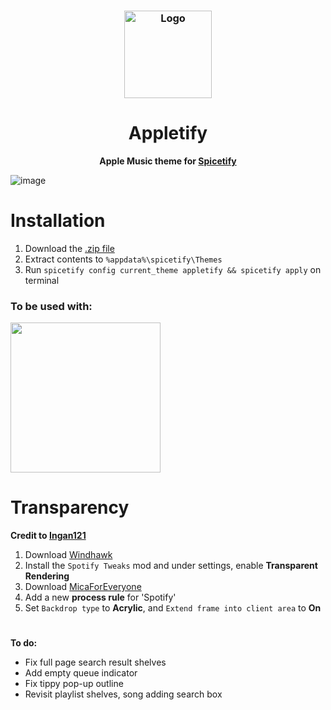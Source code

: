 <h3 align="center">
	<img src="https://github.com/raysin1/Appletify/blob/main/screenshots/icon.png?raw=true" width="140" alt="Logo"/><br/>
</h3>
<div align="center">
  <h1>Appletify</h1>
  
  **Apple Music theme for [Spicetify](https://github.com/spicetify/spicetify-cli)**
  
</div>




![image](https://github.com/thrway237/apple-music-spicetify/blob/main/screenshots/preview.png)



# Installation
1. Download the [.zip file](https://raw.githubusercontent.com/raysin1/Appletify/main/appletify.zip)
2. Extract contents to `%appdata%\spicetify\Themes`
3. Run `spicetify config current_theme appletify && spicetify apply` on terminal



### To be used with:

<img src="https://github.com/user-attachments/assets/82cd3960-9401-4cc5-9cab-e68590e3ef75" width="240"/>

# Transparency
**Credit to [Ingan121](https://github.com/Ingan121/)**
1. Download [Windhawk](https://windhawk.net/)
2. Install the `Spotify Tweaks` mod and under settings, enable **Transparent Rendering**
3. Download [MicaForEveryone](https://github.com/MicaForEveryone/MicaForEveryone)
4. Add a new **process rule** for 'Spotify'
5. Set `Backdrop type` to **Acrylic**, and `Extend frame into client area` to **On**

# 
**To do:**


- Fix full page search result shelves
- Add empty queue indicator
- Fix tippy pop-up outline
- Revisit playlist shelves, song adding search box
